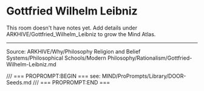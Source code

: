 # Gottfried Wilhelm Leibniz

This room doesn't have notes yet. Add details under ARKHIVE/Gottfried_Wilhelm_Leibniz to grow the Mind Atlas.

---
Source: ARKHIVE/Why/Philosophy Religion and Belief Systems/Philosophical Schools/Modern Philosophy/Rationalism/Gottfried-Wilhelm-Leibniz.md

/// === PROPROMPT:BEGIN ===
see: MIND/ProPrompts/Library/DOOR-Seeds.md
/// === PROPROMPT:END ===
